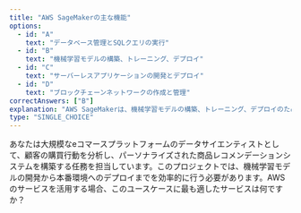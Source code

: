 ```yaml
---
title: "AWS SageMakerの主な機能"
options:
  - id: "A"
    text: "データベース管理とSQLクエリの実行"
  - id: "B"
    text: "機械学習モデルの構築、トレーニング、デプロイ"
  - id: "C"
    text: "サーバーレスアプリケーションの開発とデプロイ"
  - id: "D"
    text: "ブロックチェーンネットワークの作成と管理"
correctAnswers: ["B"]
explanation: "AWS SageMakerは、機械学習モデルの構築、トレーニング、デプロイのためのフルマネージドサービスです。データサイエンティストやデベロッパーが機械学習モデルを迅速に開発し、本番環境にデプロイするためのツールとインフラストラクチャを提供します。データベース管理はAmazon RDSやDynamoDBの機能、サーバーレスアプリケーション開発はAWS Lambda、ブロックチェーンネットワーク管理はAmazon Managed Blockchainの機能です。"
type: "SINGLE_CHOICE"
---
```


あなたは大規模なeコマースプラットフォームのデータサイエンティストとして、顧客の購買行動を分析し、パーソナライズされた商品レコメンデーションシステムを構築する任務を担当しています。このプロジェクトでは、機械学習モデルの開発から本番環境へのデプロイまでを効率的に行う必要があります。AWSのサービスを活用する場合、このユースケースに最も適したサービスは何ですか？